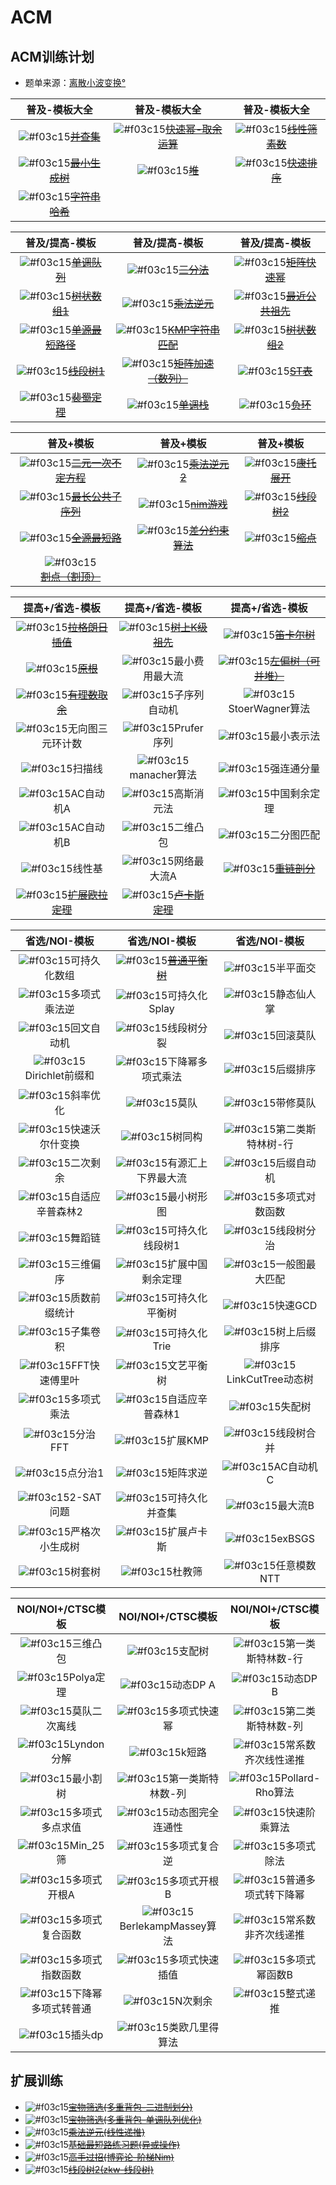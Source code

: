 # ACM
## ACM训练计划
- 题单来源：[离散小波变换°](https://www.luogu.com.cn/user/68344)

| 普及-模板大全 | 普及-模板大全 | 普及-模板大全 |
| :---: | :----: | :----: |
| ![#f03c15](https://placehold.it/15/66cd00/000000?text=+)<s>[并查集](https://github.com/nayix/ACM/blob/master/div6/P3367.cpp)</s> | ![#f03c15](https://placehold.it/15/66cd00/000000?text=+)<s>[快速幂-取余运算](https://github.com/nayix/ACM/blob/master/div6/P1226.cpp)</s> | ![#f03c15](https://placehold.it/15/66cd00/000000?text=+)<s>[线性筛素数](https://github.com/nayix/ACM/blob/master/div6/P3383.cpp)</s> |
| ![#f03c15](https://placehold.it/15/66cd00/000000?text=+)<s>[最小生成树](https://github.com/nayix/ACM/blob/master/div6/P3366.cpp)</s>    | ![#f03c15](https://placehold.it/15/66cd00/000000?text=+)<s>[堆](https://github.com/nayix/ACM/blob/master/div6/P3378.cpp)</s>      | ![#f03c15](https://placehold.it/15/66cd00/000000?text=+)<s>[快速排序](https://github.com/nayix/ACM/blob/master/div6/P1177.cpp)</s>     |
| ![#f03c15](https://placehold.it/15/66cd00/000000?text=+)<s>[字符串哈希](https://github.com/nayix/ACM/blob/master/div6/P3380.cpp)</s> |      |      |

| 普及/提高-模板 | 普及/提高-模板 | 普及/提高-模板 |
| :---: | :----: | :----: |
| ![#f03c15](https://placehold.it/15/66cd00/000000?text=+)<s>[单调队列](https://github.com/nayix/ACM/blob/master/div5/P1886.cpp)</s>    | ![#f03c15](https://placehold.it/15/66cd00/000000?text=+)<s>[三分法](https://github.com/nayix/ACM/blob/master/div5/P3382.cpp)</s>      | ![#f03c15](https://placehold.it/15/66cd00/000000?text=+)<s>[矩阵快速幂](https://github.com/nayix/ACM/blob/master/div5/P3390.cpp)</s>     |
| ![#f03c15](https://placehold.it/15/66cd00/000000?text=+)<s>[树状数组1](https://github.com/nayix/ACM/blob/master/div5/P3374.cpp)</s>    | ![#f03c15](https://placehold.it/15/66cd00/000000?text=+)<s>[乘法逆元](https://github.com/nayix/ACM/blob/master/div5/P3811.cpp)</s>      | ![#f03c15](https://placehold.it/15/66cd00/000000?text=+)<s>[最近公共祖先](https://github.com/nayix/ACM/blob/master/div5/P3379.cpp)</s>     |
| ![#f03c15](https://placehold.it/15/66cd00/000000?text=+)<s>[单源最短路径](https://github.com/nayix/ACM/blob/master/div5/P4779.cpp)</s>    | ![#f03c15](https://placehold.it/15/66cd00/000000?text=+)<s>[KMP字符串匹配](https://github.com/nayix/ACM/blob/master/div5/P3375.cpp)</s>      | ![#f03c15](https://placehold.it/15/66cd00/000000?text=+)<s>[树状数组2](https://github.com/nayix/ACM/blob/master/div5/P3368.cpp)</s>     |
| ![#f03c15](https://placehold.it/15/66cd00/000000?text=+)<s>[线段树1](https://github.com/nayix/ACM/blob/master/div5/P3372.cpp)</s>    | ![#f03c15](https://placehold.it/15/66cd00/000000?text=+)<s>[矩阵加速（数列）](https://github.com/nayix/ACM/blob/master/div5/P1939.cpp)</s>      | ![#f03c15](https://placehold.it/15/66cd00/000000?text=+)<s>[ST表](https://github.com/nayix/ACM/blob/master/div5/P3865.cpp)</s>     |
| ![#f03c15](https://placehold.it/15/66cd00/000000?text=+)<s>[裴蜀定理](https://github.com/nayix/ACM/blob/master/div5/P4549.cpp)</s>      | ![#f03c15](https://placehold.it/15/66cd00/000000?text=+)<s>[单调栈](https://github.com/nayix/ACM/blob/master/div5/P5788.cpp)</s>     | ![#f03c15](https://placehold.it/15/66cd00/000000?text=+)<s>[负环](https://github.com/nayix/ACM/blob/master/div5/P3385.cpp)</s>    |

| 普及+模板 | 普及+模板 | 普及+模板 |
| :---: | :----: | :----: |
| ![#f03c15](https://placehold.it/15/66cd00/000000?text=+)<s>[二元一次不定方程](https://github.com/nayix/ACM/blob/master/div4/P5656.cpp)</s>    | ![#f03c15](https://placehold.it/15/66cd00/000000?text=+)<s>[乘法逆元2](https://github.com/nayix/ACM/blob/master/div4/P5431.cpp)</s>      | ![#f03c15](https://placehold.it/15/66cd00/000000?text=+)<s>[康托展开](https://github.com/nayix/ACM/blob/master/div4/P5367.cpp)</s>     |
| ![#f03c15](https://placehold.it/15/66cd00/000000?text=+)<s>[最长公共子序列](https://github.com/nayix/ACM/blob/master/div4/P1439.cpp)</s>    | ![#f03c15](https://placehold.it/15/66cd00/000000?text=+)<s>[nim游戏](https://github.com/nayix/ACM/blob/master/div4/P2197.cpp)</s>      | ![#f03c15](https://placehold.it/15/66cd00/000000?text=+)<s>[线段树2](https://github.com/nayix/ACM/blob/master/div4/P3373.cpp)</s>     |
| ![#f03c15](https://placehold.it/15/66cd00/000000?text=+)<s>[全源最短路](https://github.com/nayix/ACM/blob/master/div4/P5905.cpp)</s>    | ![#f03c15](https://placehold.it/15/66cd00/000000?text=+)<s>[差分约束算法](https://github.com/nayix/ACM/blob/master/div4/P5960.cpp)</s>      | ![#f03c15](https://placehold.it/15/66cd00/000000?text=+)<s>[缩点](https://github.com/nayix/ACM/blob/master/div4/P3387.cpp)</s>    |
| ![#f03c15](https://placehold.it/15/66cd00/000000?text=+)<s>[割点（割顶）](https://github.com/nayix/ACM/blob/master/div4/P3388.cpp)</s>    |       |       |

| 提高+/省选-模板 | 提高+/省选-模板 | 提高+/省选-模板 |
| :---: | :----: | :----: |
| ![#f03c15](https://placehold.it/15/66cd00/000000?text=+)<s>[拉格朗日插值](https://github.com/nayix/ACM/blob/master/div3/P4781.cpp)</s>    | ![#f03c15](https://placehold.it/15/66cd00/000000?text=+)<s>[树上K级祖先](https://github.com/nayix/ACM/blob/master/div3/P5903.cpp)</s>      | ![#f03c15](https://placehold.it/15/66cd00/000000?text=+)<s>[笛卡尔树](https://github.com/nayix/ACM/blob/master/div3/P5854.cpp)</s>     |
| ![#f03c15](https://placehold.it/15/66cd00/000000?text=+)<s>[原根](https://github.com/nayix/ACM/blob/master/div3/P6091.cpp)</s>    | ![#f03c15](https://placehold.it/15/ebebeb/000000?text=+)最小费用最大流      | ![#f03c15](https://placehold.it/15/66cd00/000000?text=+)<s>[左偏树（可并堆）](https://github.com/nayix/ACM/blob/master/div3/P3377.cpp)</s>     |
| ![#f03c15](https://placehold.it/15/66cd00/000000?text=+)<s>[有理数取余](https://github.com/nayix/ACM/blob/master/div3/P2613.cpp)</s>    | ![#f03c15](https://placehold.it/15/ebebeb/000000?text=+)子序列自动机    | ![#f03c15](https://placehold.it/15/ebebeb/000000?text=+)StoerWagner算法     |
| ![#f03c15](https://placehold.it/15/ebebeb/000000?text=+)无向图三元环计数    | ![#f03c15](https://placehold.it/15/ebebeb/000000?text=+)Prufer序列      | ![#f03c15](https://placehold.it/15/ebebeb/000000?text=+)最小表示法     |
| ![#f03c15](https://placehold.it/15/ebebeb/000000?text=+)扫描线    | ![#f03c15](https://placehold.it/15/ebebeb/000000?text=+)manacher算法      | ![#f03c15](https://placehold.it/15/ebebeb/000000?text=+)强连通分量     |
| ![#f03c15](https://placehold.it/15/ebebeb/000000?text=+)AC自动机A    | ![#f03c15](https://placehold.it/15/ebebeb/000000?text=+)高斯消元法      | ![#f03c15](https://placehold.it/15/ebebeb/000000?text=+)中国剩余定理     |
| ![#f03c15](https://placehold.it/15/ebebeb/000000?text=+)AC自动机B      | ![#f03c15](https://placehold.it/15/ebebeb/000000?text=+)二维凸包      | ![#f03c15](https://placehold.it/15/ebebeb/000000?text=+)二分图匹配     |
| ![#f03c15](https://placehold.it/15/ebebeb/000000?text=+)线性基     | ![#f03c15](https://placehold.it/15/ebebeb/000000?text=+)网络最大流A      | ![#f03c15](https://placehold.it/15/66cd00/000000?text=+)<s>[重链剖分](https://github.com/nayix/ACM/blob/master/div3/P3384.cpp)</s>     |
| ![#f03c15](https://placehold.it/15/66cd00/000000?text=+)<s>[扩展欧拉定理](https://github.com/nayix/ACM/blob/master/div3/P5091.cpp)</s>    | ![#f03c15](https://placehold.it/15/66cd00/000000?text=+)<s>[卢卡斯定理](https://github.com/nayix/ACM/blob/master/div3/P3807.cpp)</s>      |       |

| 省选/NOI-模板 | 省选/NOI-模板 | 省选/NOI-模板 |
| :---: | :----: | :----: |
| ![#f03c15](https://placehold.it/15/ebebeb/000000?text=+)可持久化数组    | ![#f03c15](https://placehold.it/15/66cd00/000000?text=+)<s>[普通平衡树](https://github.com/nayix/ACM/blob/master/div2/P6136.cpp)</s>      | ![#f03c15](https://placehold.it/15/ebebeb/000000?text=+)半平面交     |
| ![#f03c15](https://placehold.it/15/ebebeb/000000?text=+)多项式乘法逆    | ![#f03c15](https://placehold.it/15/ebebeb/000000?text=+)可持久化Splay      | ![#f03c15](https://placehold.it/15/ebebeb/000000?text=+)静态仙人掌     |
| ![#f03c15](https://placehold.it/15/ebebeb/000000?text=+)回文自动机    | ![#f03c15](https://placehold.it/15/ebebeb/000000?text=+)线段树分裂      | ![#f03c15](https://placehold.it/15/ebebeb/000000?text=+)回滚莫队     |
| ![#f03c15](https://placehold.it/15/ebebeb/000000?text=+)Dirichlet前缀和    | ![#f03c15](https://placehold.it/15/ebebeb/000000?text=+)下降幂多项式乘法      | ![#f03c15](https://placehold.it/15/ebebeb/000000?text=+)后缀排序     |
| ![#f03c15](https://placehold.it/15/ebebeb/000000?text=+)斜率优化    | ![#f03c15](https://placehold.it/15/ebebeb/000000?text=+)莫队      | ![#f03c15](https://placehold.it/15/ebebeb/000000?text=+)带修莫队     |
| ![#f03c15](https://placehold.it/15/ebebeb/000000?text=+)快速沃尔什变换    | ![#f03c15](https://placehold.it/15/ebebeb/000000?text=+)树同构      | ![#f03c15](https://placehold.it/15/ebebeb/000000?text=+)第二类斯特林树-行     |
| ![#f03c15](https://placehold.it/15/ebebeb/000000?text=+)二次剩余    | ![#f03c15](https://placehold.it/15/ebebeb/000000?text=+)有源汇上下界最大流      | ![#f03c15](https://placehold.it/15/ebebeb/000000?text=+)后缀自动机     |
| ![#f03c15](https://placehold.it/15/ebebeb/000000?text=+)自适应辛普森林2    | ![#f03c15](https://placehold.it/15/ebebeb/000000?text=+)最小树形图      | ![#f03c15](https://placehold.it/15/ebebeb/000000?text=+)多项式对数函数     |
| ![#f03c15](https://placehold.it/15/ebebeb/000000?text=+)舞蹈链    | ![#f03c15](https://placehold.it/15/ebebeb/000000?text=+)可持久化线段树1      | ![#f03c15](https://placehold.it/15/ebebeb/000000?text=+)线段树分治     |
| ![#f03c15](https://placehold.it/15/ebebeb/000000?text=+)三维偏序    | ![#f03c15](https://placehold.it/15/ebebeb/000000?text=+)扩展中国剩余定理      | ![#f03c15](https://placehold.it/15/ebebeb/000000?text=+)一般图最大匹配     |
| ![#f03c15](https://placehold.it/15/ebebeb/000000?text=+)质数前缀统计    | ![#f03c15](https://placehold.it/15/ebebeb/000000?text=+)可持久化平衡树      | ![#f03c15](https://placehold.it/15/ebebeb/000000?text=+)快速GCD     |
| ![#f03c15](https://placehold.it/15/ebebeb/000000?text=+)子集卷积    | ![#f03c15](https://placehold.it/15/ebebeb/000000?text=+)可持久化Trie      | ![#f03c15](https://placehold.it/15/ebebeb/000000?text=+)树上后缀排序     |
| ![#f03c15](https://placehold.it/15/ebebeb/000000?text=+)FFT快速傅里叶    | ![#f03c15](https://placehold.it/15/ebebeb/000000?text=+)文艺平衡树      | ![#f03c15](https://placehold.it/15/ebebeb/000000?text=+)LinkCutTree动态树     |
| ![#f03c15](https://placehold.it/15/ebebeb/000000?text=+)多项式乘法    | ![#f03c15](https://placehold.it/15/ebebeb/000000?text=+)自适应辛普森林1      | ![#f03c15](https://placehold.it/15/ebebeb/000000?text=+)失配树     |
| ![#f03c15](https://placehold.it/15/ebebeb/000000?text=+)分治FFT    | ![#f03c15](https://placehold.it/15/ebebeb/000000?text=+)扩展KMP      | ![#f03c15](https://placehold.it/15/ebebeb/000000?text=+)线段树合并     |
| ![#f03c15](https://placehold.it/15/ebebeb/000000?text=+)点分治1    | ![#f03c15](https://placehold.it/15/ebebeb/000000?text=+)矩阵求逆      | ![#f03c15](https://placehold.it/15/ebebeb/000000?text=+)AC自动机C     |
| ![#f03c15](https://placehold.it/15/ebebeb/000000?text=+)2-SAT问题    | ![#f03c15](https://placehold.it/15/ebebeb/000000?text=+)可持久化并查集      | ![#f03c15](https://placehold.it/15/ebebeb/000000?text=+)最大流B     |
| ![#f03c15](https://placehold.it/15/ebebeb/000000?text=+)严格次小生成树    | ![#f03c15](https://placehold.it/15/ebebeb/000000?text=+)扩展卢卡斯      | ![#f03c15](https://placehold.it/15/ebebeb/000000?text=+)exBSGS     |
| ![#f03c15](https://placehold.it/15/ebebeb/000000?text=+)树套树    | ![#f03c15](https://placehold.it/15/ebebeb/000000?text=+)杜教筛      | ![#f03c15](https://placehold.it/15/ebebeb/000000?text=+)任意模数NTT     |

| NOI/NOI+/CTSC模板 | NOI/NOI+/CTSC模板 | NOI/NOI+/CTSC模板 |
| :---: | :----: | :----: |
| ![#f03c15](https://placehold.it/15/ebebeb/000000?text=+)三维凸包    | ![#f03c15](https://placehold.it/15/ebebeb/000000?text=+)支配树      | ![#f03c15](https://placehold.it/15/ebebeb/000000?text=+)第一类斯特林数-行     |
| ![#f03c15](https://placehold.it/15/ebebeb/000000?text=+)Polya定理    | ![#f03c15](https://placehold.it/15/ebebeb/000000?text=+)动态DP A      | ![#f03c15](https://placehold.it/15/ebebeb/000000?text=+)动态DP B     |
| ![#f03c15](https://placehold.it/15/ebebeb/000000?text=+)莫队二次离线    | ![#f03c15](https://placehold.it/15/ebebeb/000000?text=+)多项式快速幂      | ![#f03c15](https://placehold.it/15/ebebeb/000000?text=+)第二类斯特林数-列     |
| ![#f03c15](https://placehold.it/15/ebebeb/000000?text=+)Lyndon分解    | ![#f03c15](https://placehold.it/15/ebebeb/000000?text=+)k短路      | ![#f03c15](https://placehold.it/15/ebebeb/000000?text=+)常系数齐次线性递推     |
| ![#f03c15](https://placehold.it/15/ebebeb/000000?text=+)最小割树    | ![#f03c15](https://placehold.it/15/ebebeb/000000?text=+)第一类斯特林数-列      | ![#f03c15](https://placehold.it/15/ebebeb/000000?text=+)Pollard-Rho算法     |
| ![#f03c15](https://placehold.it/15/ebebeb/000000?text=+)多项式多点求值    | ![#f03c15](https://placehold.it/15/ebebeb/000000?text=+)动态图完全连通性      | ![#f03c15](https://placehold.it/15/ebebeb/000000?text=+)快速阶乘算法     |
| ![#f03c15](https://placehold.it/15/ebebeb/000000?text=+)Min_25筛    | ![#f03c15](https://placehold.it/15/ebebeb/000000?text=+)多项式复合逆      | ![#f03c15](https://placehold.it/15/ebebeb/000000?text=+)多项式除法     |
| ![#f03c15](https://placehold.it/15/ebebeb/000000?text=+)多项式开根A    | ![#f03c15](https://placehold.it/15/ebebeb/000000?text=+)多项式开根B      | ![#f03c15](https://placehold.it/15/ebebeb/000000?text=+)普通多项式转下降幂     |
| ![#f03c15](https://placehold.it/15/ebebeb/000000?text=+)多项式复合函数   | ![#f03c15](https://placehold.it/15/ebebeb/000000?text=+)BerlekampMassey算法      | ![#f03c15](https://placehold.it/15/ebebeb/000000?text=+)常系数非齐次线递推     |
| ![#f03c15](https://placehold.it/15/ebebeb/000000?text=+)多项式指数函数   | ![#f03c15](https://placehold.it/15/ebebeb/000000?text=+)多项式快速插值      | ![#f03c15](https://placehold.it/15/ebebeb/000000?text=+)多项式幂函数B     |
| ![#f03c15](https://placehold.it/15/ebebeb/000000?text=+)下降幂多项式转普通   | ![#f03c15](https://placehold.it/15/ebebeb/000000?text=+)N次剩余      | ![#f03c15](https://placehold.it/15/ebebeb/000000?text=+)整式递推     |
| ![#f03c15](https://placehold.it/15/ebebeb/000000?text=+)插头dp   | ![#f03c15](https://placehold.it/15/ebebeb/000000?text=+)类欧几里得算法      |      |

## 扩展训练
- ![#f03c15](https://placehold.it/15/66cd00/000000?text=+)<s>[宝物筛选(多重背包-二进制划分)](https://github.com/nayix/ACM/blob/master/div4/P1776.cpp)</s>  
- ![#f03c15](https://placehold.it/15/66cd00/000000?text=+)<s>[宝物筛选(多重背包-单调队列优化)](https://github.com/nayix/ACM/blob/master/div4/P1776-2.cpp)</s>  
- ![#f03c15](https://placehold.it/15/66cd00/000000?text=+)<s>[乘法逆元(线性递推)](https://github.com/nayix/ACM/blob/master/div5/P3811-2.cpp)</s>  
- ![#f03c15](https://placehold.it/15/66cd00/000000?text=+)<s>[基础最短路练习题(异或操作)](https://github.com/nayix/ACM/blob/master/div5/P5651.cpp)</s>  
- ![#f03c15](https://placehold.it/15/66cd00/000000?text=+)<s>[高手过招(博弈论-阶梯Nim)](https://github.com/nayix/ACM/blob/master/div3/P2575.cpp)</s>  
- ![#f03c15](https://placehold.it/15/66cd00/000000?text=+)<s>[线段树2(zkw-线段树)](https://github.com/nayix/ACM/blob/master/div3/P3373-2.cpp)</s>  